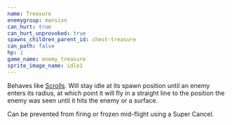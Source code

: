 ```yaml
---
name: Treasure
enemygroup: mansion
can_hurt: true
can_hurt_unprovoked: true
spawns_children_parent_id: chest-treasure
can_path: false
hp: 1
game_name: enemy_treasure
sprite_image_name: idle1
---
```


Behaves like [Scrolls](#scrolls). Will stay idle at its spawn position until an enemy enters its radius, at which point it will fly in a straight line to the position the enemy was seen until it hits the enemy or a surface.

Can be prevented from firing or frozen mid-flight using a Super Cancel.
